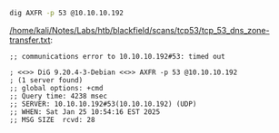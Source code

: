 ```bash
dig AXFR -p 53 @10.10.10.192
```

[/home/kali/Notes/Labs/htb/blackfield/scans/tcp53/tcp_53_dns_zone-transfer.txt](file:///home/kali/Notes/Labs/htb/blackfield/scans/tcp53/tcp_53_dns_zone-transfer.txt):

```
;; communications error to 10.10.10.192#53: timed out

; <<>> DiG 9.20.4-3-Debian <<>> AXFR -p 53 @10.10.10.192
; (1 server found)
;; global options: +cmd
;; Query time: 4238 msec
;; SERVER: 10.10.10.192#53(10.10.10.192) (UDP)
;; WHEN: Sat Jan 25 10:54:16 EST 2025
;; MSG SIZE  rcvd: 28



```
